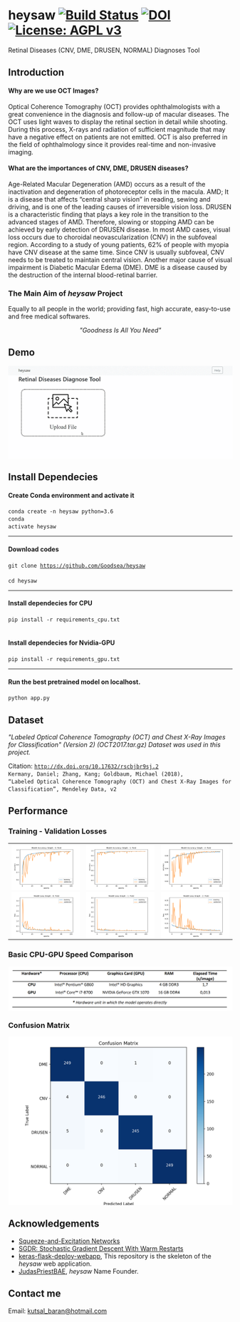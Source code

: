 # heysaw   [![Build Status](https://travis-ci.com/Goodsea/heysaw.svg?branch=master)](https://travis-ci.com/Goodsea/heysaw) [![DOI](https://zenodo.org/badge/DOI/10.5281/zenodo.3333946.svg)](https://doi.org/10.5281/zenodo.3333946) [![License: AGPL v3](https://img.shields.io/badge/License-AGPL%20v3-blue.svg)](https://www.gnu.org/licenses/agpl-3.0)
 Retinal Diseases (CNV, DME, DRUSEN, NORMAL) Diagnoses Tool

## Introduction 
#### Why are we use OCT Images?
Optical Coherence Tomography (OCT) provides ophthalmologists with a great convenience in the diagnosis and follow-up of macular diseases. The OCT uses light waves to display the retinal section in detail while shooting. During this process, X-rays and radiation of sufficient magnitude that may have a negative effect on patients are not emitted. OCT is also preferred in the field of ophthalmology since it provides real-time and non-invasive imaging.

#### What are the importances of CNV, DME, DRUSEN diseases?
Age-Related Macular Degeneration (AMD) occurs as a result of the inactivation and degeneration of photoreceptor cells in the macula. AMD; It is a disease that affects “central sharp vision” in reading, sewing and driving, and is one of the leading causes of irreversible vision loss. DRUSEN is a characteristic finding that plays a key role in the transition to the advanced stages of AMD. Therefore, slowing or stopping AMD can be achieved by early detection of DRUSEN disease. In most AMD cases, visual loss occurs due to choroidal neovascularization (CNV) in the subfoveal region. According to a study of young patients, 62% of people with myopia have CNV disease at the same time. Since CNV is usually subfoveal, CNV needs to be treated to maintain central vision. Another major cause of visual impairment is Diabetic Macular Edema (DME). DME is a disease caused by the destruction of the internal blood-retinal barrier. 

### The Main Aim of <i>heysaw</i> Project
Equally to all people in the world; providing fast, high accurate, easy-to-use and free medical softwares. <br>
<p align="center"><i>"Goodness Is All You Need"</i></p>

## Demo
<img src="stuffs/demo.gif" alt="demo-gif" align="center">

## Install Dependecies
#### Create Conda environment and activate it <br>
 <code>conda create -n heysaw python=3.6</code> <br>
 <code>conda activate heysaw</code> <br>
<hr>

#### Download codes <br>
 <code>git clone https://github.com/Goodsea/heysaw </code> <br>
 <code>cd heysaw</code> <br>
<hr>

#### Install dependecies for CPU <br>
 <code>pip install -r requirements_cpu.txt</code> <br><br>
#### Install dependecies for Nvidia-GPU <br>
 <code>pip install -r requirements_gpu.txt</code> <br>
<hr>

#### Run the best pretrained model on localhost. <br>
 <code>python app.py</code>

## Dataset
<i> "Labeled Optical Coherence Tomography (OCT) and Chest X-Ray Images for Classification" (Version 2) (OCT2017.tar.gz) Dataset was used in this project. </i><br>

Citation:
<code>http://dx.doi.org/10.17632/rscbjbr9sj.2</code> </br>
<code>Kermany, Daniel; Zhang, Kang; Goldbaum, Michael (2018), “Labeled Optical Coherence Tomography (OCT) and Chest X-Ray Images for Classification”, Mendeley Data, v2</code>


## Performance
### Training - Validation Losses
<table width="100%" border="0">
  <tr>    
  <td><img src="stuffs/Model Accuracy Graph - 0. Fold.png" alt="Model Accuracy Graph - 0. Fold.png" align="left"></td>
  <td><img src="stuffs/Model Accuracy Graph - 1. Fold.png" alt="Model Accuracy Graph - 1. Fold.png" align="center"></td>
  <td><img src="stuffs/Model Accuracy Graph - 2. Fold.png" alt="Model Accuracy Graph - 2. Fold.png" align="right"></td>
  </tr>
  <tr>    
  <td><img src="stuffs/Model Loss Graph - 0. Fold.png" alt="Model Loss Graph - 0. Fold.png" align="left"></td>
  <td><img src="stuffs/Model Loss Graph - 1. Fold.png" alt="Model Loss Graph - 1. Fold.png" align="center"></td>
  <td><img src="stuffs/Model Loss Graph - 2. Fold.png" alt="Model Loss Graph - 2. Fold.png" align="right"></td>
  </tr>
</table>

### Basic CPU-GPU Speed Comparison
<img src="stuffs/hardware_speed_comparison_table.PNG" alt="hardware_speed_comparison_table.PNG" align="center">

### Confusion Matrix
<center><img src="stuffs/confusion_matrix.png" alt="confusion_matrix.png" align="center" width=520></center>

## Acknowledgements
- <a href="https://arxiv.org/pdf/1709.01507.pdf" target="_blank">Squeeze-and-Excitation Networks</a>
- <a href="https://arxiv.org/pdf/1608.03983.pdf" target="_blank">SGDR: Stochastic Gradient Descent With Warm Restarts</a>
- <a href="https://github.com/mtobeiyf/keras-flask-deploy-webapp" target="_blank">keras-flask-deploy-webapp</a>, This repository is the skeleton of the <i>heysaw</i> web application.
- <a href="https://github.com/JudasPriestBAE" target="_blank">JudasPriestBAE</a>, <i>heysaw</i> Name Founder.

## Contact me
Email: kutsal_baran@hotmail.com
